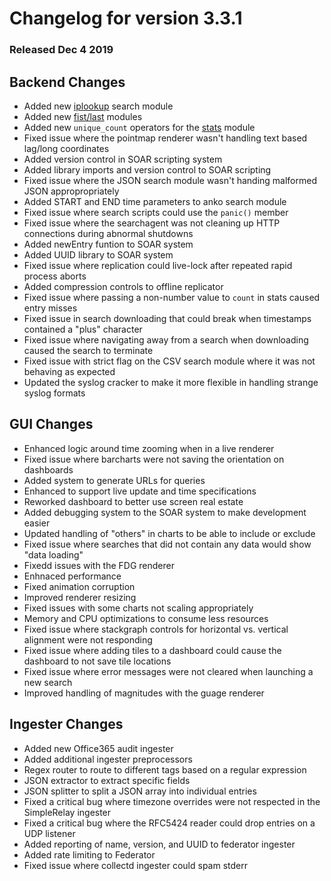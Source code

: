 # Changelog for version 3.3.1
  
### Released Dec 4 2019

## Backend Changes
* Added new [iplookup](#!search/iplookup/iplookup.md) search module
* Added new [fist/last](#!search/firstlast/firstlast.md) modules
* Added new `unique_count` operators for the [stats](#!search/iplookup/stats.md) module
* Fixed issue where the pointmap renderer wasn't handling text based lag/long coordinates
* Added version control in SOAR scripting system
* Added library imports and version control to SOAR scripting
* Fixed issue where the JSON search module wasn't handing malformed JSON appropropriately
* Added START and END time parameters to anko search module
* Fixed issue where search scripts could use the `panic()` member
* Fixed issue where the searchagent was not cleaning up HTTP connections during abnormal shutdowns
* Added newEntry funtion to SOAR system
* Added UUID library to SOAR system
* Fixed issue where replication could live-lock after repeated rapid process aborts
* Added compression controls to offline replicator
* Fixed issue where passing a non-number value to `count` in stats caused entry misses
* Fixed issue in search downloading that could break when timestamps contained a "plus" character
* Fixed issue where navigating away from a search when downloading caused the search to terminate
* Fixed issue with strict flag on the CSV search module where it was not behaving as expected
* Updated the syslog cracker to make it more flexible in handling strange syslog formats


## GUI Changes
* Enhanced logic around time zooming when in a live renderer
* Fixed issue where barcharts were not saving the orientation on dashboards
* Added system to generate URLs for queries
 * Enhanced to support live update and time specifications
* Reworked dashboard to better use screen real estate
* Added debugging system to the SOAR system to make development easier
* Updated handling of "others" in charts to be able to include or exclude
* Fixed issue where searches that did not contain any data would show "data loading"
* Fixedd issues with the FDG renderer
 * Enhnaced performance
 * Fixed animation corruption
 * Improved renderer resizing
* Fixed issues with some charts not scaling appropriately
* Memory and CPU optimizations to consume less resources
* Fixed issue where stackgraph controls for horizontal vs. vertical alignment were not responding
* Fixed issue where adding tiles to a dashboard could cause the dashboard to not save tile locations
* Fixed issue where error messages were not cleared when launching a new search
* Improved handling of magnitudes with the guage renderer


## Ingester Changes
* Added new Office365 audit ingester
* Added additional ingester preprocessors
 * Regex router to route to different tags based on a regular expression
 * JSON extractor to extract specific fields
 * JSON splitter to split a JSON array into individual entries
* Fixed a critical bug where timezone overrides were not respected in the SimpleRelay ingester
* Fixed a critical bug where the RFC5424 reader could drop entries on a UDP listener
* Added reporting of name, version, and UUID to federator ingester
* Added rate limiting to Federator
* Fixed issue where collectd ingester could spam stderr
